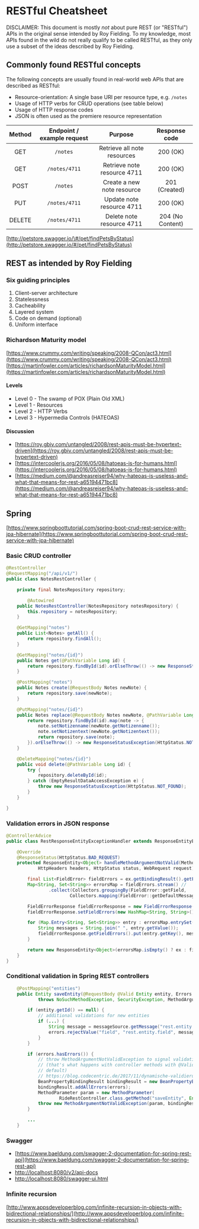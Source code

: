 # RESTful Cheatsheet

DISCLAIMER: This document is mostly _not_ about pure REST \(or "RESTful"\) APIs in the original sense intended by Roy Fielding. To my knowledge, most APIs found in the wild do not really qualify to be called RESTful, as they only use a subset of the ideas described by Roy Fielding.

## Commonly found RESTful concepts

The following concepts are usually found in real-world web APIs that are described as RESTful:

* Resource-orientation: A single base URI per resource type, e.g. `/notes`
* Usage of HTTP verbs for CRUD operations \(see table below\)
* Usage of HTTP response codes
* JSON is often used as the premiere resource representation

| Method | Endpoint / example request | Purpose | Response code |
| :---: | :---: | :---: | :---: |
| GET | `/notes` | Retrieve all note resources | 200 \(OK\) |
| GET | `/notes/4711` | Retrieve note resource 4711 | 200 \(OK\) |
| POST | `/notes` | Create a new note resource | 201 \(Created\) |
| PUT | `/notes/4711` | Update note resource 4711 | 200 \(OK\) |
| DELETE | `/notes/4711` | Delete note resource 4711 | 204 \(No Content\) |

[http://petstore.swagger.io/\#/pet/findPetsByStatus](http://petstore.swagger.io/#/pet/findPetsByStatus)

## REST as intended by Roy Fielding

### Six guiding principles

1. Client-server architecture
2. Statelessness
3. Cacheability
4. Layered system
5. Code on demand \(optional\)
6. Uniform interface

### Richardson Maturity model

[https://www.crummy.com/writing/speaking/2008-QCon/act3.html](https://www.crummy.com/writing/speaking/2008-QCon/act3.html) [https://martinfowler.com/articles/richardsonMaturityModel.html](https://martinfowler.com/articles/richardsonMaturityModel.html)

#### Levels

* Level 0 - The swamp of POX \(Plain Old XML\)
* Level 1 - Resources
* Level 2 - HTTP Verbs
* Level 3 - Hypermedia Controls \(HATEOAS\)

#### Discussion

* [https://roy.gbiv.com/untangled/2008/rest-apis-must-be-hypertext-driven](https://roy.gbiv.com/untangled/2008/rest-apis-must-be-hypertext-driven)
* [https://intercoolerjs.org/2016/05/08/hatoeas-is-for-humans.html](https://intercoolerjs.org/2016/05/08/hatoeas-is-for-humans.html)
* [https://medium.com/@andreasreiser94/why-hateoas-is-useless-and-what-that-means-for-rest-a65194471bc8](https://medium.com/@andreasreiser94/why-hateoas-is-useless-and-what-that-means-for-rest-a65194471bc8)

## Spring

[https://www.springboottutorial.com/spring-boot-crud-rest-service-with-jpa-hibernate](https://www.springboottutorial.com/spring-boot-crud-rest-service-with-jpa-hibernate)

### Basic CRUD controller

```java
@RestController
@RequestMapping("/api/v1/")
public class NotesRestController {

    private final NotesRepository repository;

        @Autowired
    public NotesRestController(NotesRepository notesRepository) {
        this.repository = notesRepository;
    }

    @GetMapping("notes")
    public List<Notes> getAll() {
        return repository.findAll();
    }

    @GetMapping("notes/{id}")
    public Notes get(@PathVariable Long id) {
        return repository.findById(id).orElseThrow(() -> new ResponseStatusException(HttpStatus.NOT_FOUND));
    }

    @PostMapping("notes")
    public Notes create(@RequestBody Notes newNote) {
        return repository.save(newNote);
    }

    @PutMapping("notes/{id}")
    public Notes replace(@RequestBody Notes newNote, @PathVariable Long id) {
        return repository.findById(id).map(note -> {
            note.setNotizenname(newNote.getNotizenname());
            note.setNotizentext(newNote.getNotizentext());
            return repository.save(note);
        }).orElseThrow(() -> new ResponseStatusException(HttpStatus.NOT_FOUND));
    }

    @DeleteMapping("notes/{id}")
    public void delete(@PathVariable Long id) {
        try {
            repository.deleteById(id);
        } catch (EmptyResultDataAccessException e) {
            throw new ResponseStatusException(HttpStatus.NOT_FOUND);
        }
    }

}
```

### Validation errors in JSON response

```java
@ControllerAdvice
public class RestResponseEntityExceptionHandler extends ResponseEntityExceptionHandler {

    @Override
    @ResponseStatus(HttpStatus.BAD_REQUEST)
    protected ResponseEntity<Object> handleMethodArgumentNotValid(MethodArgumentNotValidException ex,
            HttpHeaders headers, HttpStatus status, WebRequest request) {

        final List<FieldError> fieldErrors = ex.getBindingResult().getFieldErrors();
        Map<String, Set<String>> errorsMap = fieldErrors.stream() //
                .collect(Collectors.groupingBy(FieldError::getField,
                        Collectors.mapping(FieldError::getDefaultMessage, Collectors.toSet())));

        FieldErrorResponse fieldErrorResponse = new FieldErrorResponse();
        fieldErrorResponse.setFieldErrors(new HashMap<String, String>());

        for (Map.Entry<String, Set<String>> entry : errorsMap.entrySet()) {
            String messages = String.join(" ", entry.getValue());
            fieldErrorResponse.getFieldErrors().put(entry.getKey(), messages);
        }

        return new ResponseEntity<Object>(errorsMap.isEmpty() ? ex : fieldErrorResponse, headers, status);
    }
}
```

### Conditional validation in Spring REST controllers

```java
    @PostMapping("entities")
    public Entity saveEntity(@RequestBody @Valid Entity entity, Errors errors)
            throws NoSuchMethodException, SecurityException, MethodArgumentNotValidException {

        if (entity.getId() == null) {
            // additional validations for new entities
            if (...) {
                String message = messageSource.getMessage("rest.entity.field", new Object[] {}, locale);
                errors.rejectValue("field", "rest.entity.field", message);
            }
        }

        if (errors.hasErrors()) {
            // throw MethodArgumentNotValidException to signal validation error
            // (that's what happens with controller methods with @Valid annotations by
            // default)
            // https://blog.codecentric.de/2017/11/dynamische-validierung-mit-spring-boot-validation/
            BeanPropertyBindingResult bindingResult = new BeanPropertyBindingResult(entity, "entity");
            bindingResult.addAllErrors(errors);
            MethodParameter param = new MethodParameter(
                    RideRestController.class.getMethod("saveEntity", Entity.class, Errors.class), 0);
            throw new MethodArgumentNotValidException(param, bindingResult);
        }

        ...
    }
```

### Swagger

* [https://www.baeldung.com/swagger-2-documentation-for-spring-rest-api](https://www.baeldung.com/swagger-2-documentation-for-spring-rest-api)
* [http://localhost:8080/v2/api-docs](http://localhost:8080/v2/api-docs)
* [http://localhost:8080/swagger-ui.html](http://localhost:8080/swagger-ui.html)

### Infinite recursion

[http://www.appsdeveloperblog.com/infinite-recursion-in-objects-with-bidirectional-relationships/](http://www.appsdeveloperblog.com/infinite-recursion-in-objects-with-bidirectional-relationships/)

